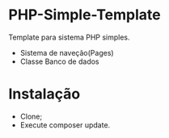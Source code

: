 # PHP-Simple-Template
Template para sistema PHP simples.
 - Sistema de naveção(Pages)
 - Classe Banco de dados
 
# Instalação
 - Clone;
 - Execute composer update.
